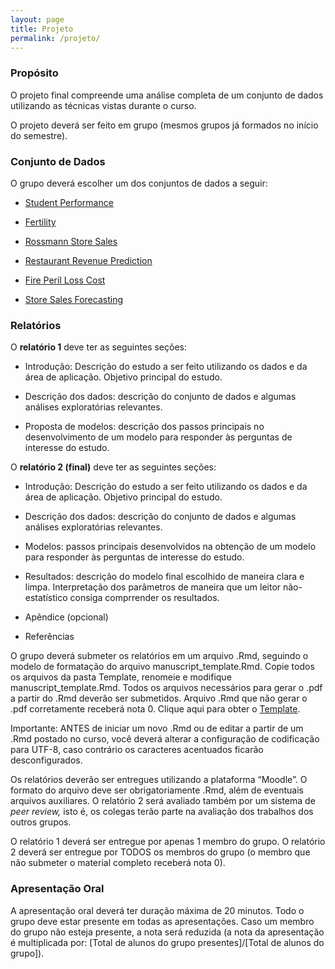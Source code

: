 ```yaml
---
layout: page
title: Projeto
permalink: /projeto/
---
```


### Propósito

O projeto final compreende uma análise completa de um conjunto de dados utilizando as técnicas vistas durante o curso.

O projeto deverá ser feito em grupo (mesmos grupos já formados no início do semestre).

### Conjunto de Dados

O grupo deverá escolher um dos conjuntos de dados a seguir:

* [Student Performance](http://archive.ics.uci.edu/ml/datasets/Student+Performance)

* [Fertility](http://archive.ics.uci.edu/ml/datasets/Fertility)

* [Rossmann Store Sales](https://www.kaggle.com/c/rossmann-store-sales)

* [Restaurant Revenue Prediction](https://www.kaggle.com/c/restaurant-revenue-prediction)

* [Fire Peril Loss Cost](https://www.kaggle.com/c/liberty-mutual-fire-peril)

* [Store Sales Forecasting](https://www.kaggle.com/c/walmart-recruiting-store-sales-forecasting)



### Relatórios

O **relatório 1** deve ter as seguintes seções:

* Introdução: Descrição do estudo a ser feito utilizando os dados e da área de aplicação. Objetivo principal do estudo.

* Descrição dos dados: descrição do conjunto de dados e algumas análises exploratórias relevantes.

* Proposta de modelos: descrição dos passos principais no desenvolvimento de um modelo para responder às perguntas de interesse do estudo.


O **relatório 2 (final)** deve ter as seguintes seções:

* Introdução: Descrição do estudo a ser feito utilizando os dados e da área de aplicação. Objetivo principal do estudo.

* Descrição dos dados: descrição do conjunto de dados e algumas análises exploratórias relevantes.

* Modelos: passos principais desenvolvidos na obtenção de um modelo para responder às perguntas de interesse do estudo.

* Resultados: descrição do modelo final escolhido de maneira clara e limpa. Interpretação dos parâmetros de maneira que um leitor não-estatístico consiga comprrender os resultados.

* Apêndice (opcional)

* Referências


O grupo deverá submeter os relatórios em um arquivo .Rmd, seguindo o modelo de formatação do arquivo manuscript_template.Rmd. Copie todos os arquivos da pasta Template, renomeie e modifique manuscript_template.Rmd. Todos os arquivos necessários para gerar o .pdf a partir do .Rmd deverão ser submetidos. Arquivo .Rmd que não gerar o .pdf corretamente receberá nota 0. Clique aqui para obter o [Template](Template.zip).

Importante: ANTES de iniciar um novo .Rmd ou de editar a partir de um .Rmd postado no curso, você deverá alterar a configuração de codificação para UTF-8, caso contrário os caracteres acentuados ficarão desconfigurados.

Os relatórios deverão ser entregues utilizando a plataforma “Moodle”. O formato do arquivo deve ser obrigatoriamente .Rmd, além de eventuais arquivos auxiliares. O relatório 2 será avaliado também por um sistema de *peer review,* isto é, os colegas terão parte na avaliação dos trabalhos dos outros grupos.

O relatório 1 deverá ser entregue por apenas 1 membro do grupo. O relatório 2 deverá ser entregue por TODOS os membros do grupo (o membro que não submeter o material completo receberá nota 0).

### Apresentação Oral

A apresentação oral deverá ter duração máxima de 20 minutos. Todo o grupo deve estar presente em todas as apresentações. Caso um membro do grupo não esteja presente, a nota será reduzida (a nota da apresentação é multiplicada por: [Total de alunos do grupo presentes]/[Total de alunos do grupo]).



